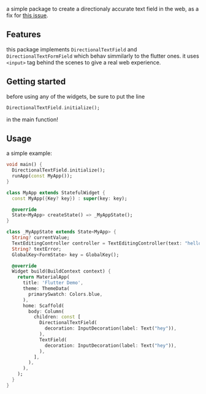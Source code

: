 <!-- 
This README describes the package. If you publish this package to pub.dev,
this README's contents appear on the landing page for your package.

For information about how to write a good package README, see the guide for
[writing package pages](https://dart.dev/guides/libraries/writing-package-pages). 

For general information about developing packages, see the Dart guide for
[creating packages](https://dart.dev/guides/libraries/create-library-packages)
and the Flutter guide for
[developing packages and plugins](https://flutter.dev/developing-packages). 
-->

a simple package to create a directionaly accurate text field in the web, as a fix for [this issue](https://github.com/flutter/flutter/issues/78550).

## Features

this package implements `DirectionalTextField` and `DirectionalTextFormField` which behav simmilarly to the flutter ones.
it uses `<input>` tag behind the scenes to give a real web experience. 

## Getting started

before using any of the widgets, be sure to put the line
```dart
DirectionalTextField.initialize();
```
in the main function!

## Usage

a simple example:

```dart
void main() {
  DirectionalTextField.initialize();
  runApp(const MyApp());
}

class MyApp extends StatefulWidget {
  const MyApp({Key? key}) : super(key: key);

  @override
  State<MyApp> createState() => _MyAppState();
}

class _MyAppState extends State<MyApp> {
  String? currentValue;
  TextEditingController controller = TextEditingController(text: "hello");
  String? textError;
  GlobalKey<FormState> key = GlobalKey();

  @override
  Widget build(BuildContext context) {
    return MaterialApp(
      title: 'Flutter Demo',
      theme: ThemeData(
        primarySwatch: Colors.blue,
      ),
      home: Scaffold(
        body: Column(
          children: const [
            DirectionalTextField(
              decoration: InputDecoration(label: Text("hey")),
            ),
            TextField(
              decoration: InputDecoration(label: Text("hey")),
            ),
          ],
        ),
      ),
    );
  }
}
```
